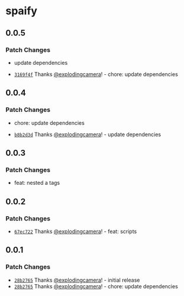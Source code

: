 # spaify

## 0.0.5

### Patch Changes

- update dependencies

- [`3169f4f`](https://github.com/explodingcamera/esm/commit/3169f4f5924f4e870bf25910ab2e9c79fd718057) Thanks [@explodingcamera](https://github.com/explodingcamera)! - chore: update dependencies

## 0.0.4

### Patch Changes

- chore: update dependencies

- [`b8b2d3d`](https://github.com/explodingcamera/esm/commit/b8b2d3dbb0c99159f5d643f476e623cd56278017) Thanks [@explodingcamera](https://github.com/explodingcamera)! - update dependencies

## 0.0.3

### Patch Changes

- feat: nested a tags

## 0.0.2

### Patch Changes

- [`67ec722`](https://github.com/explodingcamera/esm/commit/67ec722d0193008b3ff5487b5685a71d4b2e7999) Thanks [@explodingcamera](https://github.com/explodingcamera)! - feat: scripts

## 0.0.1

### Patch Changes

- [`28b2765`](https://github.com/explodingcamera/esm/commit/28b276523ad007ab9ae0402a7d5d5b7360f1d7ed) Thanks [@explodingcamera](https://github.com/explodingcamera)! - initial release
- [`28b2765`](https://github.com/explodingcamera/esm/commit/28b276523ad007ab9ae0402a7d5d5b7360f1d7ed) Thanks [@explodingcamera](https://github.com/explodingcamera)! - chore: update dependencies
